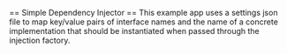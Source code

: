 == Simple Dependency Injector ==
This example app uses a settings json file to map key/value pairs of interface names and the name of a concrete implementation that should be instantiated when passed through the injection factory.
